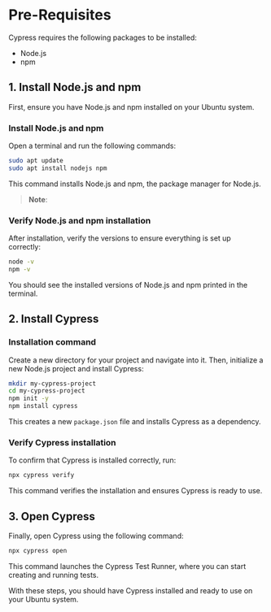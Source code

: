 
# Pre-Requisites

Cypress requires the following packages to be installed:

-   Node.js
-   npm

## 1. Install Node.js and npm

First, ensure you have Node.js and npm installed on your Ubuntu system.

### Install Node.js and npm

Open a terminal and run the following commands:

```bash
sudo apt update
sudo apt install nodejs npm
``` 

This command installs Node.js and npm, the package manager for Node.js.
> **Note**:

### Verify Node.js and npm installation

After installation, verify the versions to ensure everything is set up correctly:

```bash
node -v
npm -v
```

You should see the installed versions of Node.js and npm printed in the terminal.

## 2. Install Cypress

### Installation command

Create a new directory for your project and navigate into it. Then, initialize a new Node.js project and install Cypress:

```bash
mkdir my-cypress-project
cd my-cypress-project
npm init -y
npm install cypress
```

This creates a new `package.json` file and installs Cypress as a dependency.

### Verify Cypress installation

To confirm that Cypress is installed correctly, run:

```bash
npx cypress verify
```

This command verifies the installation and ensures Cypress is ready to use.

## 3. Open Cypress

Finally, open Cypress using the following command:

```bash
npx cypress open 
```

This command launches the Cypress Test Runner, where you can start creating and running tests.

With these steps, you should have Cypress installed and ready to use on your Ubuntu system.
<!--stackedit_data:
eyJoaXN0b3J5IjpbMTE1MTcyOTY2NywtMTI2MDg3NjIzNV19
-->